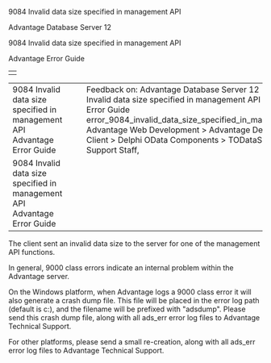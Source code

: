 9084 Invalid data size specified in management API




Advantage Database Server 12  

9084 Invalid data size specified in management API

Advantage Error Guide

|  |
| --- |
|  |

|  |  |  |  |  |
| --- | --- | --- | --- | --- |
| 9084 Invalid data size specified in management API  Advantage Error Guide |  |  | Feedback on: Advantage Database Server 12 - 9084 Invalid data size specified in management API Advantage Error Guide error\_9084\_invalid\_data\_size\_specified\_in\_management\_api Advantage Web Development > Advantage Delphi OData Client > Delphi OData Components > TODataSet / Dear Support Staff, |  |
| 9084 Invalid data size specified in management API  Advantage Error Guide |  |  |  |  |

The client sent an invalid data size to the server for one of the management API functions.

In general, 9000 class errors indicate an internal problem within the Advantage server.

On the Windows platform, when Advantage logs a 9000 class error it will also generate a crash dump file. This file will be placed in the error log path (default is c:\), and the filename will be prefixed with "adsdump". Please send this crash dump file, along with all ads\_err error log files to Advantage Technical Support.

For other platforms, please send a small re-creation, along with all ads\_err error log files to Advantage Technical Support.